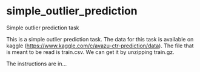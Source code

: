 # simple_outlier_prediction
Simple outlier prediction task

This is a simple outlier prediction task. The data for this task is available on kaggle (https://www.kaggle.com/c/avazu-ctr-prediction/data). The file that is meant to be read is train.csv. We can get it by unzipping train.gz.

The instructions are in...
